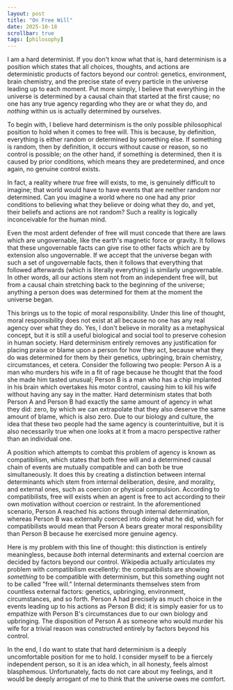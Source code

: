 ```yaml
---
layout: post
title: "On Free Will"
date: 2025-10-18
scrollbar: true
tags: [philosophy]
---
```

I am a hard determinist. If you don't know what that is, hard determinism is a position which states that all choices, thoughts, and actions are deterministic products of factors beyond our control: genetics, environment, brain chemistry, and the precise state of every particle in the universe leading up to each moment. Put more simply, I believe that everything in the universe is determined by a causal chain that started at the first cause; no one has any true agency regarding who they are or what they do, and *nothing* within us is actually determined by ourselves.

To begin with, I believe hard determinism is the only possible philosophical position to hold when it comes to free will. This is because, by definition, everything is either random or determined by something else. If something is random, then by definition, it occurs without cause or reason, so no control is possible; on the other hand, if something is determined, then it is caused by prior conditions, which means they are predetermined, and once again, no genuine control exists. 

In fact, a reality where *true* free will exists, to me, is genuinely difficult to imagine; that world would have to have events that are neither random nor determined. Can you imagine a world where no one had any prior conditions to believing what they believe or doing what they do, and yet, their beliefs and actions are not random? Such a reality is logically inconceivable for the human mind.

Even the most ardent defender of free will must concede that there are laws which are ungovernable, like the earth's magnetic force or gravity. It follows that these ungovernable facts can give rise to other facts which are by extension also ungovernable.
If we accept that the universe began with such a set of ungovernable facts, then it follows that everything that followed afterwards (which is literally everything) is similarly ungovernable. In other words, all our actions stem not from an independent free will, but from a causal chain stretching back to the beginning of the universe; anything a person does was determined for them at the moment the universe began.

This brings us to the topic of moral responsibility. Under this line of thought, moral responsibility does not exist at all because no one has any real agency over what they do. Yes, I don't believe in morality as a metaphysical concept, but it is still a useful biological and social tool to preserve cohesion in human society. Hard determinism entirely removes any justification for placing praise or blame upon a person for how they act, because what they do was determined for them by their genetics, upbringing, brain chemistry, circumstances, et cetera. Consider the following two people: Person A is a man who murders his wife in a fit of rage because he thought that the food she made him tasted unusual; Person B is a man who has a chip implanted in his brain which overtakes his motor control, causing him to kill his wife without having any say in the matter. Hard determinism states that both Person A and Person B had exactly the same amount of agency in what they did: zero, by which we can extrapolate that they also deserve the same amount of blame, which is also zero. Due to our biology and culture, the idea that these two people had the same agency is counterintuitive, but it is also necessarily true when one looks at it from a macro perspective rather than an individual one.

A position which attempts to combat this problem of agency is known as compatibilism, which states that both free will and a determined causal chain of events are mutually compatible and can both be true simultaneously. It does this by creating a distinction between internal determinants which stem from internal deliberation, desire, and morality, and external ones, such as coercion or physical compulsion. According to compatibilists, free will exists when an agent is free to act according to their own motivation without coercion or restraint. In the aforementioned scenario, Person A reached his actions through internal determination, whereas Person B was externally coerced into doing what he did, which for compatibilists would mean that Person A bears greater moral responsibility than Person B because he exercised more genuine agency.

Here is my problem with this line of thought: this distinction is entirely meaningless, because *both* internal determinants and external coercion are decided by factors beyond our control. Wikipedia actually articulates my problem with compatibilism excellently: the compatibilists are showing *something* to be compatible with determinism, but this something ought not to be called "free will." Internal determinants themselves stem from countless external factors: genetics, upbringing, environment, circumstances, and so forth. Person A had precisely as much choice in the events leading up to his actions as Person B did; it is simply easier for us to empathize with Person B's circumstances due to our own biology and upbringing. The disposition of Person A as someone who would murder his wife for a trivial reason was constructed entirely by factors beyond his control.

In the end, I do want to state that hard determinism is a deeply uncomfortable position for me to hold. I consider myself to be a fiercely independent person, so it is an idea which, in all honesty, feels almost blasphemous. Unfortunately, facts do not care about my feelings, and it would be deeply arrogant of me to think that the universe owes me comfort.
